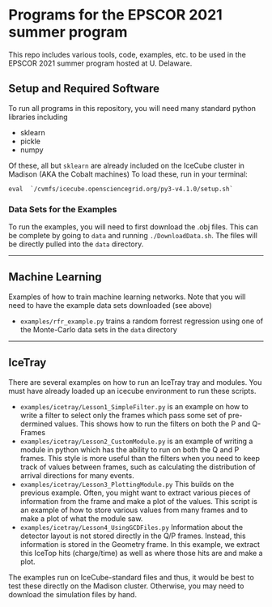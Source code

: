 # Programs for the EPSCOR 2021 summer program

This repo includes various tools, code, examples, etc. to be used in the EPSCOR 2021 summer program hosted at U. Delaware.

## Setup and Required Software

To run all programs in this repository, you will need many standard python libraries including

 * sklearn
 * pickle
 * numpy

Of these, all but `sklearn` are already included on the IceCube cluster in Madison (AKA the Cobalt machines) To load these, run in your terminal:

``eval  `/cvmfs/icecube.opensciencegrid.org/py3-v4.1.0/setup.sh` ``


### Data Sets for the Examples
To run the examples, you will need to first download the .obj files. This can be complete by going to `data` and running `./DownloadData.sh`. The files will be directly pulled into the `data` directory.

---

## Machine Learning

Examples of how to train machine learning networks. Note that you will need to have the example data sets downloaded (see above)

 * `examples/rfr_example.py` trains a random forrest regression using one of the Monte-Carlo data sets in the `data` directory

---

## IceTray

There are several examples on how to run an IceTray tray and modules. You must have already loaded up an icecube environment to run these scripts.

 * `examples/icetray/Lesson1_SimpleFilter.py` is an example on how to write a filter to select only the frames which pass some set of pre-dermined values. This shows how to run the filters on both the P and Q-Frames
 * `examples/icetray/Lesson2_CustomModule.py` is an example of writing a module in python which has the ability to run on both the Q and P frames. This style is more useful than the filters when you need to keep track of values between frames, such as calculating the distribution of arrival directions for many events.
 * `examples/icetray/Lesson3_PlottingModule.py` This builds on the previous example. Often, you might want to extract various pieces of information from the frame and make a plot of the values. This script is an example of how to store various values from many frames and to make a plot of what the module saw.
 * `examples/icetray/Lesson4_UsingGCDFiles.py` Information about the detector layout is not stored directly in the Q/P frames. Instead, this information is stored in the Geometry frame. In this example, we extract this IceTop hits (charge/time) as well as where those hits are and make a plot.

The examples run on IceCube-standard files and thus, it would be best to test these directly on the Madison cluster. Otherwise, you may need to download the simulation files by hand.

